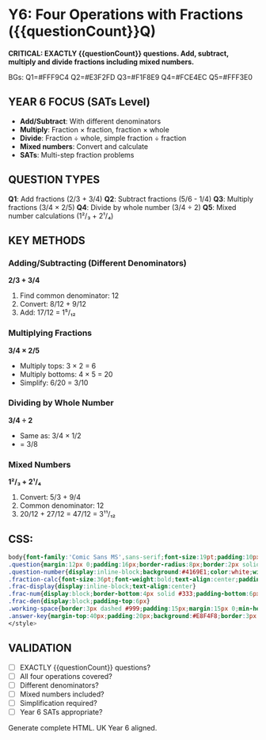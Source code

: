 # Y6: Four Operations with Fractions ({{questionCount}}Q)

**CRITICAL: EXACTLY {{questionCount}} questions. Add, subtract, multiply and divide fractions including mixed numbers.**

BGs: Q1=#FFF9C4 Q2=#E3F2FD Q3=#F1F8E9 Q4=#FCE4EC Q5=#FFF3E0

## YEAR 6 FOCUS (SATs Level)
- **Add/Subtract**: With different denominators
- **Multiply**: Fraction × fraction, fraction × whole
- **Divide**: Fraction ÷ whole, simple fraction ÷ fraction
- **Mixed numbers**: Convert and calculate
- **SATs**: Multi-step fraction problems

## QUESTION TYPES
**Q1**: Add fractions (2/3 + 3/4)
**Q2**: Subtract fractions (5/6 - 1/4)
**Q3**: Multiply fractions (3/4 × 2/5)
**Q4**: Divide by whole number (3/4 ÷ 2)
**Q5**: Mixed number calculations (1²/₃ + 2¹/₄)

## KEY METHODS

### Adding/Subtracting (Different Denominators)
**2/3 + 3/4**
1. Find common denominator: 12
2. Convert: 8/12 + 9/12
3. Add: 17/12 = 1⁵/₁₂

### Multiplying Fractions
**3/4 × 2/5**
- Multiply tops: 3 × 2 = 6
- Multiply bottoms: 4 × 5 = 20
- Simplify: 6/20 = 3/10

### Dividing by Whole Number
**3/4 ÷ 2**
- Same as: 3/4 × 1/2
- = 3/8

### Mixed Numbers
**1²/₃ + 2¹/₄**
1. Convert: 5/3 + 9/4
2. Common denominator: 12
3. 20/12 + 27/12 = 47/12 = 3¹¹/₁₂

## CSS:
```css
body{font-family:'Comic Sans MS',sans-serif;font-size:19pt;padding:10px;line-height:1.6}
.question{margin:12px 0;padding:16px;border-radius:8px;border:2px solid #ddd}
.question-number{display:inline-block;background:#4169E1;color:white;width:38px;height:38px;line-height:38px;text-align:center;border-radius:50%;margin-right:8px;font-weight:bold;font-size:18pt}
.fraction-calc{font-size:36pt;font-weight:bold;text-align:center;padding:20px;margin:20px 0}
.frac-display{display:inline-block;text-align:center}
.frac-num{display:block;border-bottom:4px solid #333;padding-bottom:6px}
.frac-den{display:block;padding-top:6px}
.working-space{border:3px dashed #999;padding:15px;margin:15px 0;min-height:140px;background:#FAFAFA;border-radius:8px}
.answer-key{margin-top:40px;padding:20px;background:#E8F4F8;border:3px solid #4169E1;border-radius:8px;page-break-before:always}
</style>
```

## VALIDATION
- [ ] EXACTLY {{questionCount}} questions?
- [ ] All four operations covered?
- [ ] Different denominators?
- [ ] Mixed numbers included?
- [ ] Simplification required?
- [ ] Year 6 SATs appropriate?

Generate complete HTML. UK Year 6 aligned.
